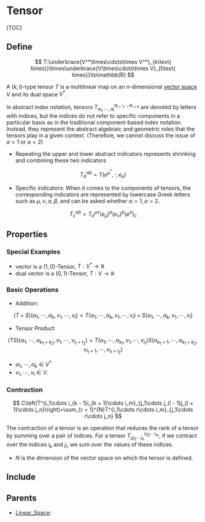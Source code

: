 # Tensor

[TOC]

## Define

$$
T:\underbrace{V^*\times\cdots\times V^*}_{k\text{ times}}\times\underbrace{V\times\cdots\times V}_{l\text{ times}}\to\mathbb{R}
$$

A $(k,l)$-type tensor $T$ is a multilinear map on an $n$-dimensional [vector space](./Linear_Space.md) $V$ and its dual space $V^*$.

In abstract index notation, tensors $T_{a_1,\cdots, a_l}^{a_{l+1}, \cdot, a_{l+k}}$ are denoted by letters with indices, but the indices do not refer to specific components in a particular basis as in the traditional component-based index notation. Instead, they represent the abstract algebraic and geometric roles that the tensors play in a given context. (Therefore, we cannot discuss the issue of $a=1$ or $a=2$)

- Repeating the upper and lower abstract indicators represents shrinking and combining these two indicators

$$
T_a^{ab} = T(e^{\mu^*}, \cdot ; e_\mu)
$$

- Specific indicators: When it comes to the components of tensors, the corresponding indicators are represented by lowercase Greek letters such as $\mu, \nu, \alpha, \beta$, and can be asked whether $\alpha = 1, \alpha = 2$.

$$
T_c^{ab} = T^{\mu\nu}_\sigma (e_\mu)^a(e_\nu)^b(e^\sigma)_c
$$

## Properties

### Special Examples

- vector is a $(1, 0)$-Tensor, $T: V^* \to \mathbb R$
- dual vector is a $(0, 1)$-Tensor, $T: V \to \mathbb R$

### Basic Operations

- Addition: 

$$
(T + S)(\alpha_1,\cdots,\alpha_k,v_1,\cdots,v_l)=T(\alpha_1,\cdots,\alpha_k,v_1,\cdots,v_l)+S(\alpha_1,\cdots,\alpha_k,v_1,\cdots,v_l)
$$

- Tensor Product

$$
(T S)(\alpha_1,\cdots,\alpha_{k_1 + k_2},v_1,\cdots,v_{l_1 + l_2})=T(\alpha_1,\cdots,\alpha_{k_1},v_1,\cdots,v_{l_1})S(\alpha_{k_1+1},\cdots,\alpha_{k_1 + k_2},v_{l_1 + 1},\cdots,v_{l_1 + l_2})
$$


- $\alpha_1,\cdots,\alpha_k\in V^*$
- $v_1,\cdots,v_l\in V$.

### Contraction

$$
C\left(T^{i_1\cdots i_{k - 1}i_{k + 1}\cdots i_m}_{j_1\cdots j_{l - 1}j_{l + 1}\cdots j_n}\right)=\sum_{r = 1}^{N}T^{i_1\cdots r\cdots i_m}_{j_1\cdots r\cdots j_n}
$$

The contraction of a tensor is an operation that reduces the rank of a tensor by summing over a pair of indices. For a tensor $T^{i_1i_2\cdots i_m}_{j_1j_2\cdots j_n}$, if we contract over the indices $i_k$ and $j_l$, we sum over the values of these indices.

- $N$ is the dimension of the vector space on which the tensor is defined.

## Include

## Parents

- [Linear_Space](./Linear_Space.md): 

